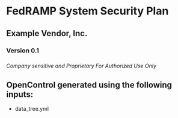 # FedRAMP System Security Plan
## Example Vendor, Inc.
### Version 0.1
### 

_Company sensitive and Proprietary
For Authorized Use Only_

## OpenControl generated using the following inputs:

 - data_tree.yml
